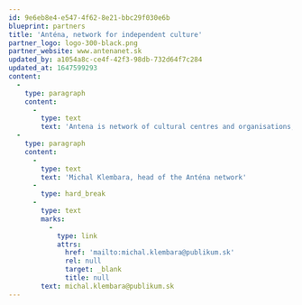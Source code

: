 ```yaml
---
id: 9e6eb8e4-e547-4f62-8e21-bbc29f030e6b
blueprint: partners
title: 'Anténa, network for independent culture'
partner_logo: logo-300-black.png
partner_website: www.antenanet.sk
updated_by: a1054a8c-ce4f-42f3-98db-732d64f7c284
updated_at: 1647599293
content:
  -
    type: paragraph
    content:
      -
        type: text
        text: 'Antena is network of cultural centres and organisations, which operates in the field of independent arts&culture of Slovakia. They develop activities aiming to support the position of independent cultural scene in the civic society. Their intention is to represent independent cultural centres in communication with organs of State Administration and municipalities, improve their position in the system of cultural policies and help with creating professional conditions for their operation. Antena also inhance cooperation, exchange of experiences, creation of common projects and support distribution of art productions.'
  -
    type: paragraph
    content:
      -
        type: text
        text: 'Michal Klembara, head of the Anténa network'
      -
        type: hard_break
      -
        type: text
        marks:
          -
            type: link
            attrs:
              href: 'mailto:michal.klembara@publikum.sk'
              rel: null
              target: _blank
              title: null
        text: michal.klembara@publikum.sk
---
```

